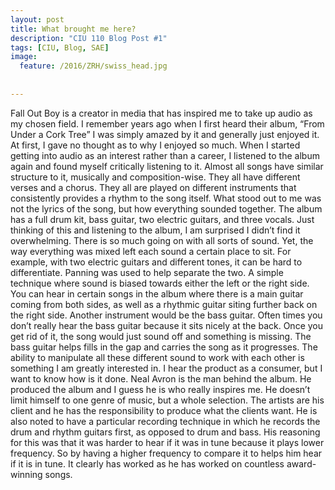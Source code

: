 ```yaml
---
layout: post
title: What brought me here?
description: "CIU 110 Blog Post #1"
tags: [CIU, Blog, SAE]
image:
  feature: /2016/ZRH/swiss_head.jpg
  
  
---
```


Fall Out Boy is a creator in media that has inspired me to take up audio as my chosen field. I remember years ago when I first heard their album, “From Under a Cork Tree” I was simply amazed by it and generally just enjoyed it. At first, I gave no thought as to why I enjoyed so much. When I started getting into audio as an interest rather than a career, I listened to the album again and found myself critically listening to it. Almost all songs have similar structure to it, musically and composition-wise. They all have different verses and a chorus. They all are played on different instruments that consistently provides a rhythm to the song itself. What stood out to me was not the lyrics of the song, but how everything sounded together. The album has a full drum kit, bass guitar, two electric guitars, and three vocals. Just thinking of this and listening to the album, I am surprised I didn’t find it overwhelming. There is so much going on with all sorts of sound. Yet, the way everything was mixed left each sound a certain place to sit. For example, with two electric guitars and different tones, it can be hard to differentiate. Panning was used to help separate the two. A simple technique where sound is biased towards either the left or the right side. You can hear in certain songs in the album where there is a main guitar coming from both sides, as well as a rhythmic guitar siting further back on the right side. Another instrument would be the bass guitar. Often times you don’t really hear the bass guitar because it sits nicely at the back. Once you get rid of it, the song would just sound off and something is missing. The bass guitar helps fills in the gap and carries the song as it progresses.   The ability to manipulate all these different sound to work with each other is something I am greatly interested in. I hear the product as a consumer, but I want to know how is it done. Neal Avron is the man behind the album. He produced the album and I guess he is who really inspires me. He doesn’t limit himself to one genre of music, but a whole selection. The artists are his client and he has the responsibility to produce what the clients want. He is also noted to have a particular recording technique in which he records the drum and rhythm guitars first, as opposed to drum and bass. His reasoning for this was that it was harder to hear if it was in tune because it plays lower frequency. So by having a higher frequency to compare it to helps him hear if it is in tune. It clearly has worked as he has worked on countless award-winning songs.
